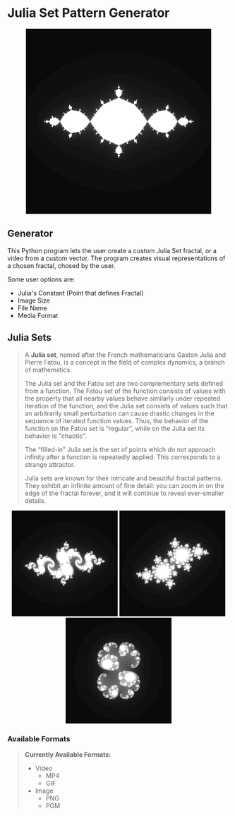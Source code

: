 
# Julia Set Pattern Generator

<p align="center">
    <img src="https://github.com/joao-beirao/julia-sets/blob/main/videos/%20-1%2B0iTo0%2Bi.gif" width="420" title="GIF Preview">
</p>

## Generator

This Python program lets the user create a custom Julia Set fractal, or a video from a custom vector. The program creates visual representations of a chosen fractal, chosed by the user.

Some user options are:
 - Julia's Constant (Point that defines Fractal)
 - Image Size
 - File Name
 - Media Format

## Julia Sets

> A **Julia set**, named after the French mathematicians Gaston Julia and Pierre Fatou, is a concept in the field of complex dynamics, a branch of mathematics.
>
> The Julia set and the Fatou set are two complementary sets defined from a function. The Fatou set of the function consists of values with the property that all nearby values behave similarly under repeated iteration of the function, and the Julia set consists of values such that an arbitrarily small perturbation can cause drastic changes in the sequence of iterated function values. Thus, the behavior of the function on the Fatou set is “regular”, while on the Julia set its behavior is "chaotic".
>
> The “filled-in” Julia set is the set of points which do not approach infinity after a function is repeatedly applied. This corresponds to a strange attractor.
>
>Julia sets are known for their intricate and beautiful fractal patterns. They exhibit an infinite amount of fine detail: you can zoom in on the edge of the fractal forever, and it will continue to reveal ever-smaller details.

<p align="center">
    <img src="./images/example1.png" width="240" title="P(z) = z2 −0.8 + 0.156i">
    <img src="./images/example2.png" width="240" title="P(z) =z2−0.4+0.6i">
    <img src="./images/example3.png" width="240" title="P(z) =z2+ 0.285 + 0.01i">
</p>




### Available Formats

>**Currently Available Formats:**
>
>   - Video
>     - MP4
>     - GIF
>   - Image
>     - PNG
>     - PGM

